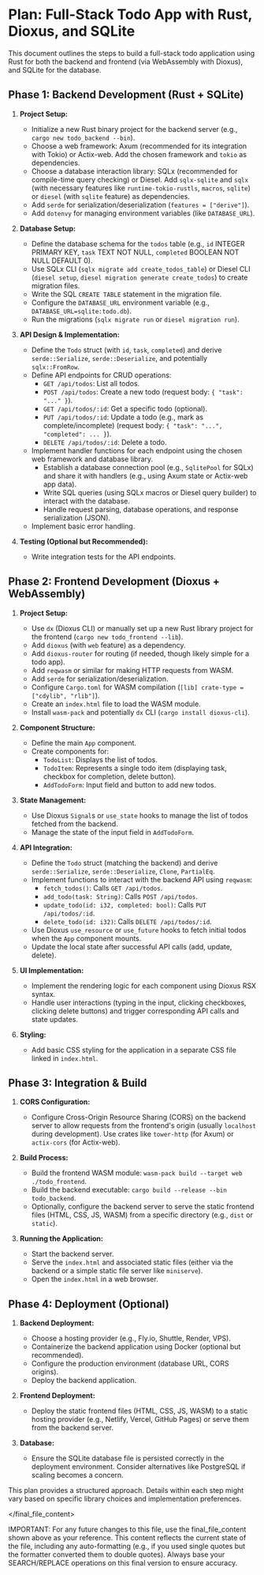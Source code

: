 # Plan: Full-Stack Todo App with Rust, Dioxus, and SQLite

This document outlines the steps to build a full-stack todo application using Rust for both the backend and frontend (via WebAssembly with Dioxus), and SQLite for the database.

## Phase 1: Backend Development (Rust + SQLite)

1.  **Project Setup:**
    *   Initialize a new Rust binary project for the backend server (e.g., `cargo new todo_backend --bin`).
    *   Choose a web framework: Axum (recommended for its integration with Tokio) or Actix-web. Add the chosen framework and `tokio` as dependencies.
    *   Choose a database interaction library: SQLx (recommended for compile-time query checking) or Diesel. Add `sqlx-sqlite` and `sqlx` (with necessary features like `runtime-tokio-rustls`, `macros`, `sqlite`) or `diesel` (with `sqlite` feature) as dependencies.
    *   Add `serde` for serialization/deserialization (`features = ["derive"]`).
    *   Add `dotenvy` for managing environment variables (like `DATABASE_URL`).

2.  **Database Setup:**
    *   Define the database schema for the `todos` table (e.g., `id` INTEGER PRIMARY KEY, `task` TEXT NOT NULL, `completed` BOOLEAN NOT NULL DEFAULT 0).
    *   Use SQLx CLI (`sqlx migrate add create_todos_table`) or Diesel CLI (`diesel setup`, `diesel migration generate create_todos`) to create migration files.
    *   Write the SQL `CREATE TABLE` statement in the migration file.
    *   Configure the `DATABASE_URL` environment variable (e.g., `DATABASE_URL=sqlite:todo.db`).
    *   Run the migrations (`sqlx migrate run` or `diesel migration run`).

3.  **API Design & Implementation:**
    *   Define the `Todo` struct (with `id`, `task`, `completed`) and derive `serde::Serialize`, `serde::Deserialize`, and potentially `sqlx::FromRow`.
    *   Define API endpoints for CRUD operations:
        *   `GET /api/todos`: List all todos.
        *   `POST /api/todos`: Create a new todo (request body: `{ "task": "..." }`).
        *   `GET /api/todos/:id`: Get a specific todo (optional).
        *   `PUT /api/todos/:id`: Update a todo (e.g., mark as complete/incomplete) (request body: `{ "task": "...", "completed": ... }`).
        *   `DELETE /api/todos/:id`: Delete a todo.
    *   Implement handler functions for each endpoint using the chosen web framework and database library.
        *   Establish a database connection pool (e.g., `SqlitePool` for SQLx) and share it with handlers (e.g., using Axum state or Actix-web app data).
        *   Write SQL queries (using SQLx macros or Diesel query builder) to interact with the database.
        *   Handle request parsing, database operations, and response serialization (JSON).
    *   Implement basic error handling.

4.  **Testing (Optional but Recommended):**
    *   Write integration tests for the API endpoints.

## Phase 2: Frontend Development (Dioxus + WebAssembly)

1.  **Project Setup:**
    *   Use `dx` (Dioxus CLI) or manually set up a new Rust library project for the frontend (`cargo new todo_frontend --lib`).
    *   Add `dioxus` (with `web` feature) as a dependency.
    *   Add `dioxus-router` for routing (if needed, though likely simple for a todo app).
    *   Add `reqwasm` or similar for making HTTP requests from WASM.
    *   Add `serde` for serialization/deserialization.
    *   Configure `Cargo.toml` for WASM compilation (`[lib] crate-type = ["cdylib", "rlib"]`).
    *   Create an `index.html` file to load the WASM module.
    *   Install `wasm-pack` and potentially `dx` CLI (`cargo install dioxus-cli`).

2.  **Component Structure:**
    *   Define the main `App` component.
    *   Create components for:
        *   `TodoList`: Displays the list of todos.
        *   `TodoItem`: Represents a single todo item (displaying task, checkbox for completion, delete button).
        *   `AddTodoForm`: Input field and button to add new todos.

3.  **State Management:**
    *   Use Dioxus `Signal`s or `use_state` hooks to manage the list of todos fetched from the backend.
    *   Manage the state of the input field in `AddTodoForm`.

4.  **API Integration:**
    *   Define the `Todo` struct (matching the backend) and derive `serde::Serialize`, `serde::Deserialize`, `Clone`, `PartialEq`.
    *   Implement functions to interact with the backend API using `reqwasm`:
        *   `fetch_todos()`: Calls `GET /api/todos`.
        *   `add_todo(task: String)`: Calls `POST /api/todos`.
        *   `update_todo(id: i32, completed: bool)`: Calls `PUT /api/todos/:id`.
        *   `delete_todo(id: i32)`: Calls `DELETE /api/todos/:id`.
    *   Use Dioxus `use_resource` or `use_future` hooks to fetch initial todos when the `App` component mounts.
    *   Update the local state after successful API calls (add, update, delete).

5.  **UI Implementation:**
    *   Implement the rendering logic for each component using Dioxus RSX syntax.
    *   Handle user interactions (typing in the input, clicking checkboxes, clicking delete buttons) and trigger corresponding API calls and state updates.

6.  **Styling:**
    *   Add basic CSS styling for the application in a separate CSS file linked in `index.html`.

## Phase 3: Integration & Build

1.  **CORS Configuration:**
    *   Configure Cross-Origin Resource Sharing (CORS) on the backend server to allow requests from the frontend's origin (usually `localhost` during development). Use crates like `tower-http` (for Axum) or `actix-cors` (for Actix-web).

2.  **Build Process:**
    *   Build the frontend WASM module: `wasm-pack build --target web ./todo_frontend`.
    *   Build the backend executable: `cargo build --release --bin todo_backend`.
    *   Optionally, configure the backend server to serve the static frontend files (HTML, CSS, JS, WASM) from a specific directory (e.g., `dist` or `static`).

3.  **Running the Application:**
    *   Start the backend server.
    *   Serve the `index.html` and associated static files (either via the backend or a simple static file server like `miniserve`).
    *   Open the `index.html` in a web browser.

## Phase 4: Deployment (Optional)

1.  **Backend Deployment:**
    *   Choose a hosting provider (e.g., Fly.io, Shuttle, Render, VPS).
    *   Containerize the backend application using Docker (optional but recommended).
    *   Configure the production environment (database URL, CORS origins).
    *   Deploy the backend application.

2.  **Frontend Deployment:**
    *   Deploy the static frontend files (HTML, CSS, JS, WASM) to a static hosting provider (e.g., Netlify, Vercel, GitHub Pages) or serve them from the backend server.

3.  **Database:**
    *   Ensure the SQLite database file is persisted correctly in the deployment environment. Consider alternatives like PostgreSQL if scaling becomes a concern.

This plan provides a structured approach. Details within each step might vary based on specific library choices and implementation preferences.

</final_file_content>

IMPORTANT: For any future changes to this file, use the final_file_content shown above as your reference. This content reflects the current state of the file, including any auto-formatting (e.g., if you used single quotes but the formatter converted them to double quotes). Always base your SEARCH/REPLACE operations on this final version to ensure accuracy.
